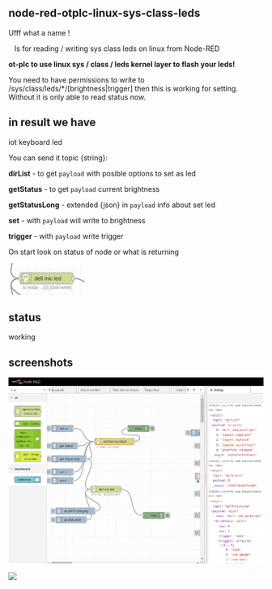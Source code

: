 

## node-red-otplc-linux-sys-class-leds

Ufff what a name !

   Is for reading / writing sys class leds on linux from Node-RED

**ot-plc to use linux sys / class / leds kernel layer to flash your leds!**

You need to have permissions to write to /sys/class/leds/*/[brightness|trigger] then this is working for setting. Without it is only able to read status now.



## in result we have

iot keyboard led



 You can send it topic {string}:

   **dirList** - to get `payload` with posible options to set as led

   **getStatus** - to get `payload` current brightness

   **getStatusLong** - extended {json} in `payload` info about set led

   **set** - with `payload` will write to brightness

   **trigger** - with `payload` write trigger

   On start look on status of node or what is returning

![](https://raw.githubusercontent.com/yOyOeK1/oiyshTerminal/main/OTNPM/node-red-otplc-linux-sys-class-leds/sample/screenshots/nodeStatus.png)

## status

working

## screenshots

![](https://raw.githubusercontent.com/yOyOeK1/oiyshTerminal/main/OTNPM/node-red-otplc-linux-sys-class-leds/sample/screenshots/inFlowAndSomePayloads.png)

 



[![](https://camo.githubusercontent.com/cd07f1a5d90e454e7bbf69d22ebe4cdbd3a0b3dcf56ba0b6c2495a8e99c776be/68747470733a2f2f6b6f2d66692e636f6d2f696d672f676974687562627574746f6e5f736d2e737667)](https://ko-fi.com/B0B0DFYGS)
